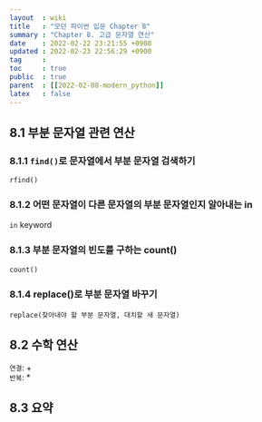 ```yaml
---
layout  : wiki
title   : "모던 파이썬 입문 Chapter 8"
summary : "Chapter 8. 고급 문자열 연산"
date    : 2022-02-22 23:21:55 +0900
updated : 2022-02-23 22:56:29 +0900
tag     : 
toc     : true
public  : true
parent  : [[2022-02-08-modern_python]]
latex   : false
---
```


## 8.1 부분 문자열 관련 연산

### 8.1.1 `find()`로 문자열에서 부분 문자열 검색하기

`rfind()`  

### 8.1.2 어떤 문자열이 다른 문자열의 부분 문자열인지 알아내는 in

`in` keyword

### 8.1.3 부분 문자열의 빈도를 구하는 count()

`count()`

### 8.1.4 replace()로 부분 문자열 바꾸기

`replace(찾아내야 할 부분 문자열, 대치할 새 문자열)`

## 8.2 수학 연산

`연결`: +  
`반복`: *  

## 8.3 요약


